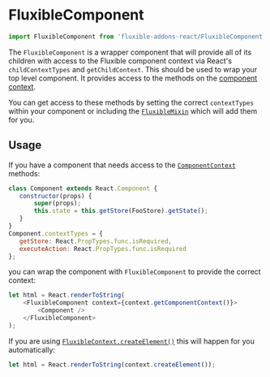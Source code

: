 # FluxibleComponent

```js
import FluxibleComponent from 'fluxible-addons-react/FluxibleComponent';
```

The `FluxibleComponent` is a wrapper component that will provide all of its children with access to the Fluxible component
context via React's `childContextTypes` and `getChildContext`. This should be used to wrap your top level component. It provides access to the methods on the [component context](https://github.com/yahoo/fluxible/blob/master/docs/api/Components.md#component-context).

 You can get access to these methods by setting the correct `contextTypes` within your component or including the [`FluxibleMixin`](../FluxibleMixin.md) which will add them for you.

## Usage

If you have a component that needs access to the [`ComponentContext`](https://github.com/yahoo/fluxible/blob/master/docs/api/Components.md#component-context) methods:

 ```js
class Component extends React.Component {
    constructor(props) {
        super(props);
        this.state = this.getStore(FooStore).getState();
    }
}
Component.contextTypes = {
    getStore: React.PropTypes.func.isRequired,
    executeAction: React.PropTypes.func.isRequired
};
```

you can wrap the component with `FluxibleComponent` to provide the correct context:

```js
let html = React.renderToString(
    <FluxibleComponent context={context.getComponentContext()}>
        <Component />
    </FluxibleComponent>
);
```

If you are using [`FluxibleContext.createElement()`](https://github.com/yahoo/fluxible/blob/master/docs/api/FluxibleContext.md#createElementprops) this will happen for you automatically:

```js
let html = React.renderToString(context.createElement());
```
